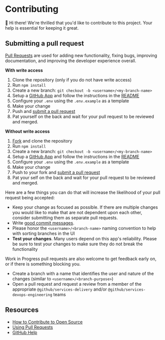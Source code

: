 # Contributing
:wave: Hi there!
We're thrilled that you'd like to contribute to this project. Your help is essential for keeping it great.

## Submitting a pull request
[Pull Requests][pulls] are used for adding new functionality, fixing bugs, improving documentation, and improving the developer experience overall.

**With write access**
1. Clone the repository (only if you do not have write access)
1. Run `npm install`
1. Create a new branch: `git checkout -b <username>/<my-branch-name>`
1. Setup a [GitHub App][GitHub App] and follow the instructions in the [README][README]
1. Configure your `.env` using the `.env.example` as a template
1. Make your change
1. Push and [submit a pull request][pr]
1. Pat yourself on the back and wait for your pull request to be reviewed and merged.

**Without write access**
1. [Fork][fork] and clone the repository
1. Run `npm install`
1. Create a new branch: `git checkout -b <username>/<my-branch-name>`
1. Setup a [GitHub App][GitHub App] and follow the instructions in the [README][README]
1. Configure your `.env` using the `.env.example` as a template
1. Make your change
1. Push to your fork and [submit a pull request][pr]
1. Pat your self on the back and wait for your pull request to be reviewed and merged.

Here are a few things you can do that will increase the likelihood of your pull request being accepted:

- Keep your change as focused as possible. If there are multiple changes you would like to make that are not dependent upon each other, consider submitting them as separate pull requests.
- Write [good commit messages](http://tbaggery.com/2008/04/19/a-note-about-git-commit-messages.html).
- Please honor the `<username>/<branch-name>` naming convention to help with sorting branches in the UI
- **Test your changes**. Many users depend on this app's reliability. Please be sure to test your changes to make sure they do not break the functionality

Work in Progress pull requests are also welcome to get feedback early on, or if there is something blocking you.

- Create a branch with a name that identifies the user and nature of the changes (similar to `<username>/<branch-purpose>`)
- Open a pull request and request a review from a member of the appropriate `@github/services-delivery` and/or `@github/services-devops-engineering` teams

## Resources
- [How to Contribute to Open Source](https://opensource.guide/how-to-contribute/)
- [Using Pull Requests](https://help.github.com/articles/about-pull-requests/)
- [GitHub Help](https://help.github.com)

[pulls]: https://github.com/github/rally/pulls
[pr]: https://github.com/github/rally/compare
[fork]: https://github.com/github/rally/fork
[README]: https://github.com/github/rally#creating-the-github-app-on-your-github-instance
[GitHub App]: https://github.com/settings/apps/new
